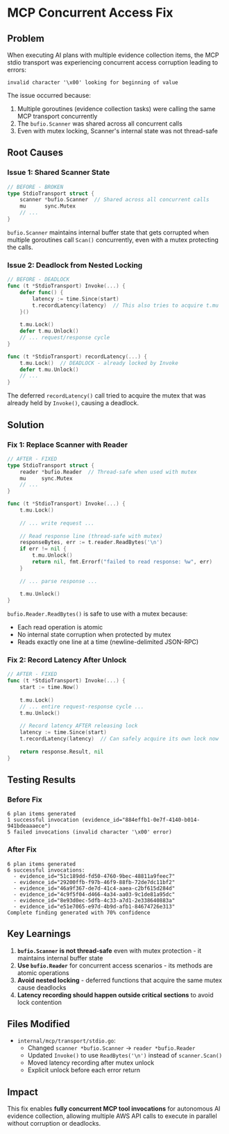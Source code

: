 # MCP Concurrent Access Fix

## Problem

When executing AI plans with multiple evidence collection items, the MCP stdio transport was experiencing concurrent access corruption leading to errors:

```
invalid character '\x00' looking for beginning of value
```

The issue occurred because:
1. Multiple goroutines (evidence collection tasks) were calling the same MCP transport concurrently
2. The `bufio.Scanner` was shared across all concurrent calls
3. Even with mutex locking, Scanner's internal state was not thread-safe

## Root Causes

### Issue 1: Shared Scanner State
```go
// BEFORE - BROKEN
type StdioTransport struct {
    scanner *bufio.Scanner  // Shared across all concurrent calls
    mu      sync.Mutex
    // ...
}
```

`bufio.Scanner` maintains internal buffer state that gets corrupted when multiple goroutines call `Scan()` concurrently, even with a mutex protecting the calls.

### Issue 2: Deadlock from Nested Locking
```go
// BEFORE - DEADLOCK
func (t *StdioTransport) Invoke(...) {
    defer func() {
        latency := time.Since(start)
        t.recordLatency(latency)  // This also tries to acquire t.mu
    }()
    
    t.mu.Lock()
    defer t.mu.Unlock()
    // ... request/response cycle
}

func (t *StdioTransport) recordLatency(...) {
    t.mu.Lock()  // DEADLOCK - already locked by Invoke
    defer t.mu.Unlock()
    // ...
}
```

The deferred `recordLatency()` call tried to acquire the mutex that was already held by `Invoke()`, causing a deadlock.

## Solution

### Fix 1: Replace Scanner with Reader
```go
// AFTER - FIXED
type StdioTransport struct {
    reader *bufio.Reader  // Thread-safe when used with mutex
    mu     sync.Mutex
    // ...
}

func (t *StdioTransport) Invoke(...) {
    t.mu.Lock()
    
    // ... write request ...
    
    // Read response line (thread-safe with mutex)
    responseBytes, err := t.reader.ReadBytes('\n')
    if err != nil {
        t.mu.Unlock()
        return nil, fmt.Errorf("failed to read response: %w", err)
    }
    
    // ... parse response ...
    
    t.mu.Unlock()
}
```

`bufio.Reader.ReadBytes()` is safe to use with a mutex because:
- Each read operation is atomic
- No internal state corruption when protected by mutex
- Reads exactly one line at a time (newline-delimited JSON-RPC)

### Fix 2: Record Latency After Unlock
```go
// AFTER - FIXED
func (t *StdioTransport) Invoke(...) {
    start := time.Now()
    
    t.mu.Lock()
    // ... entire request-response cycle ...
    t.mu.Unlock()
    
    // Record latency AFTER releasing lock
    latency := time.Since(start)
    t.recordLatency(latency)  // Can safely acquire its own lock now
    
    return response.Result, nil
}
```

## Testing Results

### Before Fix
```
6 plan items generated
1 successful invocation (evidence_id="884effb1-0e7f-4140-b014-941bdeaaaece")
5 failed invocations (invalid character '\x00' error)
```

### After Fix
```
6 plan items generated
6 successful invocations:
  - evidence_id="51c189dd-fd50-4760-9bec-48811a9feec7"
  - evidence_id="29200ffb-f97b-46f9-88fb-72de7dc11bf2"
  - evidence_id="46a9f367-de7d-41c4-aaea-c2bf615d284d"
  - evidence_id="4c9f5f04-d466-4a34-aa03-9c1de81a95dc"
  - evidence_id="8e93d0ec-5dfb-4c33-a7d1-2e338640883a"
  - evidence_id="e51e7065-e97d-4b9d-afb1-84674726e313"
Complete finding generated with 70% confidence
```

## Key Learnings

1. **`bufio.Scanner` is not thread-safe** even with mutex protection - it maintains internal buffer state
2. **Use `bufio.Reader`** for concurrent access scenarios - its methods are atomic operations
3. **Avoid nested locking** - deferred functions that acquire the same mutex cause deadlocks
4. **Latency recording should happen outside critical sections** to avoid lock contention

## Files Modified

- `internal/mcp/transport/stdio.go`:
  - Changed `scanner *bufio.Scanner` → `reader *bufio.Reader`
  - Updated `Invoke()` to use `ReadBytes('\n')` instead of `scanner.Scan()`
  - Moved latency recording after mutex unlock
  - Explicit unlock before each error return

## Impact

This fix enables **fully concurrent MCP tool invocations** for autonomous AI evidence collection, allowing multiple AWS API calls to execute in parallel without corruption or deadlocks.
